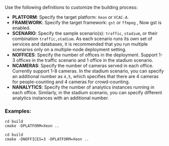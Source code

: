 
Use the following definitions to customize the building process:   
- **PLATFORM**: Specify the target platform: ```Xeon``` or ```VCAC-A```.   
- **FRAMEWORK**: Specify the target framework: ```gst``` or ```ffmpeg``` , Now gst is enabled.   
- **SCENARIO**: Specify the sample scenario(s): ```traffic```, ```stadium```, or their combination ```traffic,stadium```. As each scenario runs its own set of services and databases, it is recommended that you run multiple scenarios only on a multiple-node deployment setting.     
- **NOFFICES**: Specify the number of offices in the deployment. Support 1-3 offices in the traffic scenario and 1 office in the stadium scenario.       
- **NCAMERAS**: Specify the number of cameras served in each office. Currently support 1-8 cameras. In the stadium scenario, you can specify an additional number as ```4,5```, which specifies that there are 4 cameras for people-counting and 4 cameras for crowd-counting.        
- **NANALYTICS**: Specify the number of analytics instances running in each office. Similarly, in the stadium scenario, you can specify different analytics instances with an additional number.      

### Examples:   

```
cd build
cmake -DPLATFORM=Xeon ..
```

```
cd build
cmake -DNOFFICES=3 -DPLATFORM=Xeon ..
```

